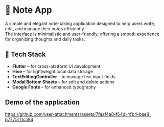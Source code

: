 # 📝 Note App

A simple and elegant note-taking application designed to help users write, edit, and manage their notes efficiently.  
The interface is minimalistic and user-friendly, offering a smooth experience for organizing thoughts and daily tasks.

## 🚀 Tech Stack

- **Flutter** – for cross-platform UI development  
- **Hive** – for lightweight local data storage  
- **TextEditingController** – to manage text input fields  
- **Modal Bottom Sheets** – for edit and delete actions  
- **Google Fonts** – for enhanced typography

## Demo of the application
https://github.com/user-attachments/assets/7faaf4a8-f64d-4fb4-bae8-b7775111c584


